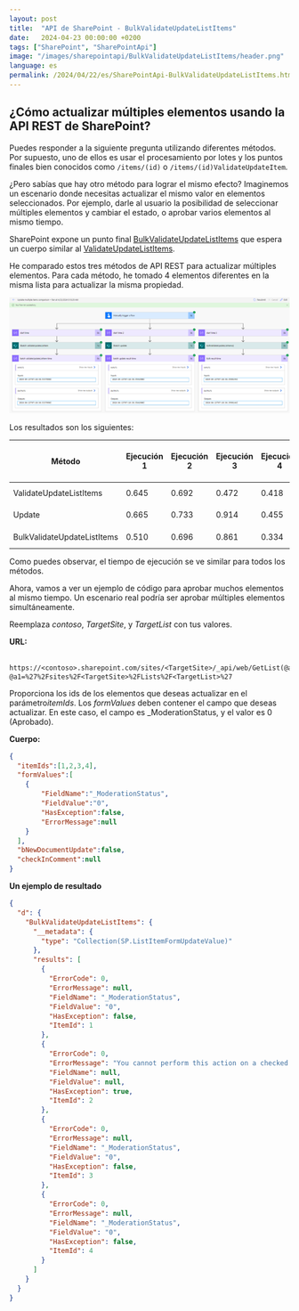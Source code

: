 ```yaml
---
layout: post
title:  "API de SharePoint - BulkValidateUpdateListItems"
date:   2024-04-23 00:00:00 +0200
tags: ["SharePoint", "SharePointApi"]
image: "/images/sharepointapi/BulkValidateUpdateListItems/header.png"
language: es
permalink: /2024/04/22/es/SharePointApi-BulkValidateUpdateListItems.html
---
```


## ¿Cómo actualizar múltiples elementos usando la API REST de SharePoint?

Puedes responder a la siguiente pregunta utilizando diferentes métodos. Por supuesto, uno de ellos es usar el procesamiento por lotes y los puntos finales bien conocidos como `/items/(id)` o `/items/(id)ValidateUpdateItem`.

¿Pero sabías que hay otro método para lograr el mismo efecto? Imaginemos un escenario donde necesitas actualizar el mismo valor en elementos seleccionados. Por ejemplo, darle al usuario la posibilidad de seleccionar múltiples elementos y cambiar el estado, o aprobar varios elementos al mismo tiempo.

SharePoint expone un punto final [BulkValidateUpdateListItems](https://learn.microsoft.com/en-us/openspecs/sharepoint_protocols/ms-csomspt/ebc47581-36e4-457b-8045-a4cf1f4da501) que espera un cuerpo similar al [ValidateUpdateListItems](https://learn.microsoft.com/en-us/openspecs/sharepoint_protocols/ms-csomspt/652ab52f-8f47-4eec-95fd-743af5ee38cc).

He comparado estos tres métodos de API REST para actualizar múltiples elementos. Para cada método, he tomado 4 elementos diferentes en la misma lista para actualizar la misma propiedad.

![Comparación de llamadas](/images/sharepointapi/BulkValidateUpdateListItems/CallsComparison.png)

Los resultados son los siguientes:

| Método                      | Ejecución 1 | Ejecución 2 | Ejecución 3 | Ejecución 4 | Ejecución 5 | Tiempo Promedio de Ejecución |
| --------------------------- | ----- | ----- | ----- | ----- | ----- | ----------------------------- |
| ValidateUpdateListItems     | 0.645 | 0.692 | 0.472 | 0.418 | 0.496 | 0.545 segundos                |
| Update                      | 0.665 | 0.733 | 0.914 | 0.455 | 0.499 | 0.653 segundos                |
| BulkValidateUpdateListItems | 0.510 | 0.696 | 0.861 | 0.334 | 0.473 | 0.575 segundos                |

Como puedes observar, el tiempo de ejecución se ve similar para todos los métodos.

Ahora, vamos a ver un ejemplo de código para aprobar muchos elementos al mismo tiempo. Un escenario real podría ser aprobar múltiples elementos simultáneamente.

Reemplaza *contoso*, *TargetSite*, y *TargetList* con tus valores.

**URL:**

```
 https://<contoso>.sharepoint.com/sites/<TargetSite>/_api/web/GetList(@a1)/BulkValidateUpdateListItems()?@a1=%27%2Fsites%2F<TargetSite>%2FLists%2F<TargetList>%27
```

Proporciona los ids de los elementos que deseas actualizar en el parámetro*itemIds*. Los *formValues* deben contener el campo que deseas actualizar. En este caso, el campo es _ModerationStatus, y el valor es 0 (Aprobado).

**Cuerpo:**

```json
{
  "itemIds":[1,2,3,4],
  "formValues":[
    {
        "FieldName":"_ModerationStatus",
        "FieldValue":"0",
        "HasException":false,
        "ErrorMessage":null
    }
  ],
  "bNewDocumentUpdate":false,
  "checkInComment":null
}
```

**Un ejemplo de resultado**
```json
{
  "d": {
    "BulkValidateUpdateListItems": {
      "__metadata": {
        "type": "Collection(SP.ListItemFormUpdateValue)"
      },
      "results": [
        {
          "ErrorCode": 0,
          "ErrorMessage": null,
          "FieldName": "_ModerationStatus",
          "FieldValue": "0",
          "HasException": false,
          "ItemId": 1
        },
        {
          "ErrorCode": 0,
          "ErrorMessage": "You cannot perform this action on a checked out document.",
          "FieldName": null,
          "FieldValue": null,
          "HasException": true,
          "ItemId": 2
        },
        {
          "ErrorCode": 0,
          "ErrorMessage": null,
          "FieldName": "_ModerationStatus",
          "FieldValue": "0",
          "HasException": false,
          "ItemId": 3
        },
        {
          "ErrorCode": 0,
          "ErrorMessage": null,
          "FieldName": "_ModerationStatus",
          "FieldValue": "0",
          "HasException": false,
          "ItemId": 4
        }
      ]
    }
  }
}
```